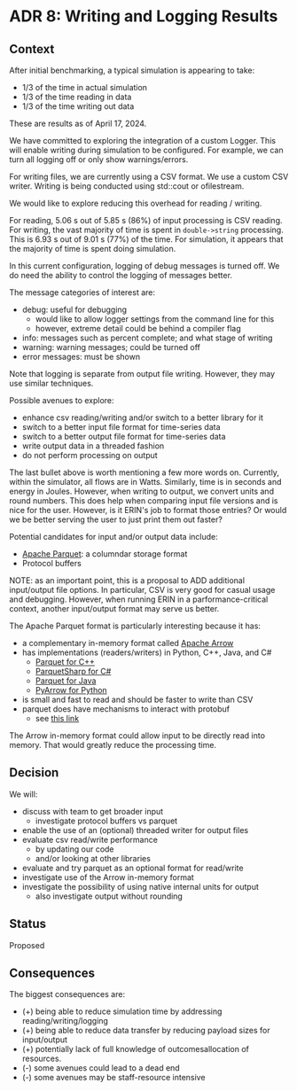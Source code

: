 # ADR 8: Writing and Logging Results

## Context

After initial benchmarking, a typical simulation is appearing to take:

- 1/3 of the time in actual simulation
- 1/3 of the time reading in data
- 1/3 of the time writing out data

These are results as of April 17, 2024.

We have committed to exploring the integration of a custom Logger.
This will enable writing during simulation to be configured.
For example, we can turn all logging off or only show warnings/errors.

For writing files, we are currently using a CSV format.
We use a custom CSV writer.
Writing is being conducted using std::cout or ofilestream.

We would like to explore reducing this overhead for reading / writing.

For reading, 5.06 s out of 5.85 s (86%) of input processing is CSV reading.
For writing, the vast majority of time is spent in `double->string` processing.
This is 6.93 s out of 9.01 s (77%) of the time.
For simulation, it appears that the majority of time is spent doing simulation.

In this current configuration, logging of debug messages is turned off.
We do need the ability to control the logging of messages better.

The message categories of interest are:

- debug: useful for debugging
  - would like to allow logger settings from the command line for this
  - however, extreme detail could be behind a compiler flag
- info: messages such as percent complete; and what stage of writing
- warning: warning messages; could be turned off
- error messages: must be shown

Note that logging is separate from output file writing.
However, they may use similar techniques.

Possible avenues to explore:

- enhance csv reading/writing and/or switch to a better library for it
- switch to a better input file format for time-series data
- switch to a better output file format for time-series data
- write output data in a threaded fashion
- do not perform processing on output

The last bullet above is worth mentioning a few more words on.
Currently, within the simulator, all flows are in Watts.
Similarly, time is in seconds and energy in Joules.
However, when writing to output, we convert units and round numbers.
This does help when comparing input file versions and is nice for the user.
However, is it ERIN's job to format those entries?
Or would we be better serving the user to just print them out faster?

Potential candidates for input and/or output data include:

- [Apache Parquet](https://parquet.apache.org/): a columndar storage format
- Protocol buffers

NOTE: as an important point, this is a proposal to ADD additional input/output file options.
In particular, CSV is very good for casual usage and debugging.
However, when running ERIN in a parformance-critical context, another input/output format may serve us better.

The Apache Parquet format is particularly interesting because it has:

- a complementary in-memory format called [Apache Arrow](https://arrow.apache.org/)
- has implementations (readers/writers) in Python, C++, Java, and C#
  - [Parquet for C++](https://github.com/apache/arrow/tree/main/cpp/tools/parquet)
  - [ParquetSharp for C#](https://github.com/G-Research/ParquetSharp)
  - [Parquet for Java](https://github.com/apache/parquet-mr/)
  - [PyArrow for Python](https://arrow.apache.org/docs/python/index.html)
- is small and fast to read and should be faster to write than CSV
- parquet does have mechanisms to interact with protobuf
  - see [this link](https://github.com/rdblue/parquet-avro-protobuf/blob/master/README.md)

The Arrow in-memory format could allow input to be directly read into memory.
That would greatly reduce the processing time.

## Decision

We will:

- discuss with team to get broader input
  - investigate protocol buffers vs parquet
- enable the use of an (optional) threaded writer for output files
- evaluate csv read/write performance
  - by updating our code
  - and/or looking at other libraries
- evaluate and try parquet as an optional format for read/write
- investigate use of the Arrow in-memory format
- investigate the possibility of using native internal units for output
  - also investigate output without rounding

## Status

Proposed

## Consequences

The biggest consequences are:

- (+) being able to reduce simulation time by addressing reading/writing/logging
- (+) being able to reduce data transfer by reducing payload sizes for input/output
- (+) potentially lack of full knowledge of outcomesallocation of resources.
- (-) some avenues could lead to a dead end 
- (-) some avenues may be staff-resource intensive

